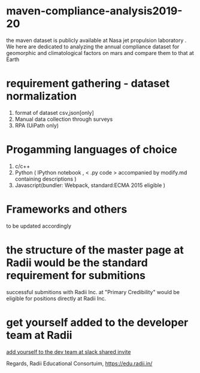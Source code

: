 # maven-compliance-analysis2019-20
the maven dataset is publicly available at Nasa jet propulsion laboratory . We here are dedicated to analyzing the annual compliance dataset for geomorphic and climatological factors on mars and compare them to that at Earth

# requirement gathering - dataset normalization
1. format of dataset csv,json[only]
2. Manual data collection through surveys
3. RPA (UiPath only)

# Progamming languages of choice
1. c/c++ 
2. Python ( IPython notebook , < .py code > accompanied by modify.md containing descriptions )
3. Javascript(bundler: Webpack, standard:ECMA 2015 eligible )

# Frameworks and others
to be updated accordingly 

# the structure of the master page at Radii would be the standard requirement for submitions
successful submitions with Radii Inc. at "Primary Credibility" would be eligible for positions directly at Radii Inc.

# get yourself added to the developer team at Radii
[add yourself to the dev team at slack shared invite](https://join.slack.com/t/radiilab/shared_invite/enQtNDM3OTIwMTEzMTA5LTRiNjYzNjFlNjgxMmZlYWQyNGE5MmQ2YTNlMWM3M2NiYmI2YmFhM2FlY2IzOWQzMjJmMWZkMWFjMmZhNjMzYzg)

Regards,
Radii Educational Consortuim,
https://edu.radii.in/
